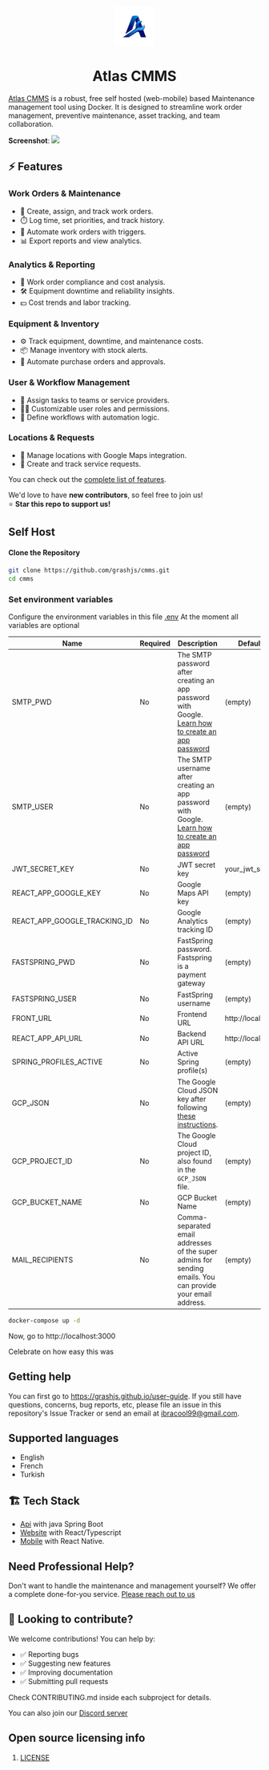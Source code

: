 <p align="center"><img src="frontend/public/static/images/logo/logo.png" width="80"></p>
<h1 align="center">Atlas CMMS</h1>

[Atlas CMMS](https://github.com/grashjs/cmms) is a robust, free self hosted (web-mobile) based Maintenance management
tool using Docker. It is designed to streamline work order management, preventive maintenance, asset tracking, and team
collaboration.

**Screenshot**:
![](https://i.ibb.co/7tGYCtv/Screenshot-502.png)

## ⚡ **Features**

### Work Orders & Maintenance

- 📝 Create, assign, and track work orders.
- ⏱️ Log time, set priorities, and track history.
- 🤖 Automate work orders with triggers.
- 📊 Export reports and view analytics.

### Analytics & Reporting

- 💼 Work order compliance and cost analysis.
- 🛠️ Equipment downtime and reliability insights.
- 💵 Cost trends and labor tracking.

### Equipment & Inventory

- ⚙️ Track equipment, downtime, and maintenance costs.
- 📦 Manage inventory with stock alerts.
- 🛒 Automate purchase orders and approvals.

### User & Workflow Management

- 👥 Assign tasks to teams or service providers.
- 🧑‍💼 Customizable user roles and permissions.
- 🔄 Define workflows with automation logic.

### Locations & Requests

- 📍 Manage locations with Google Maps integration.
- 📑 Create and track service requests.

You can check out the [complete list of features](api/Current%20features.pdf).

We'd love to have **new contributors**, so feel free to join us!  
⭐ **Star this repo to support us!**

## Self Host

#### Clone the Repository

```sh
git clone https://github.com/grashjs/cmms.git
cd cmms
```

### Set environment variables

Configure the environment variables in this file [.env](.env)
At the moment all variables are optional

| Name                         | Required | Description                                                                                                                                                  | Default Value          |
|------------------------------|----------|--------------------------------------------------------------------------------------------------------------------------------------------------------------|------------------------|
| SMTP_PWD                     | No       | The SMTP password after creating an app password with Google. [Learn how to create an app password](https://support.google.com/accounts/answer/185833?hl=en) | (empty)                |
| SMTP_USER                    | No       | The SMTP username after creating an app password with Google. [Learn how to create an app password](https://support.google.com/accounts/answer/185833?hl=en) | (empty)                |
| JWT_SECRET_KEY               | No       | JWT secret key                                                                                                                                               | your_jwt_secret        |
| REACT_APP_GOOGLE_KEY         | No       | Google Maps API key                                                                                                                                          | (empty)                |
| REACT_APP_GOOGLE_TRACKING_ID | No       | Google Analytics tracking ID                                                                                                                                 | (empty)                |
| FASTSPRING_PWD               | No       | FastSpring password. Fastspring is a payment gateway                                                                                                         | (empty)                |
| FASTSPRING_USER              | No       | FastSpring username                                                                                                                                          | (empty)                |
| FRONT_URL                    | No       | Frontend URL                                                                                                                                                 | http://localhost:3000  |
| REACT_APP_API_URL            | No       | Backend API URL                                                                                                                                              | http://localhost:8080/ |
| SPRING_PROFILES_ACTIVE       | No       | Active Spring profile(s)                                                                                                                                     | (empty)                |
| GCP_JSON                     | No       | The Google Cloud JSON key after following [these instructions](./GCP-setup).                                                                                 | (empty)                |
| GCP_PROJECT_ID               | No       | The Google Cloud project ID, also found in the `GCP_JSON` file.                                                                                              | (empty)                |
| GCP_BUCKET_NAME              | No       | GCP Bucket Name                                                                                                                                              | (empty)                |
| MAIL_RECIPIENTS              | No       | Comma-separated email addresses of the super admins for sending emails. You can provide your email address.                                                  | (empty)                |

```sh
docker-compose up -d
```

Now, go to http://localhost:3000

Celebrate on how easy this was

## Getting help

You can first go to https://grashjs.github.io/user-guide.
If you still have questions, concerns, bug reports, etc, please file an issue in this repository's Issue Tracker or send
an
email at [ibracool99@gmail.com](mailto:ibracool99@gmail.com).

## Supported languages

- English
- French
- Turkish

## 🏗️ **Tech Stack**

- [Api](api) with java Spring Boot
- [Website](frontend) with React/Typescript
- [Mobile](mobile) with React Native.

## Need Professional Help?

Don't want to handle the maintenance and management yourself? We offer a complete done-for-you
service. [Please reach out to us](mailto:ibracool99@gmail.com)

## 🤝 Looking to contribute?

We welcome contributions! You can help by:

- ✅ Reporting bugs
- ✅ Suggesting new features
- ✅ Improving documentation
- ✅ Submitting pull requests

Check CONTRIBUTING.md inside each subproject for details.

You can also join our [Discord server](https://discord.gg/A6eMSNwg)

## Open source licensing info

1) [LICENSE](LICENSE)
